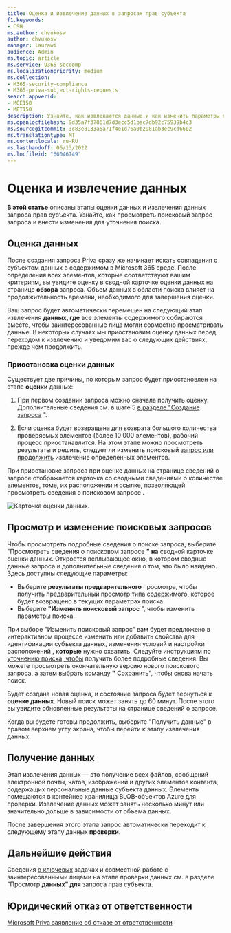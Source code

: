 ```yaml
---
title: Оценка и извлечение данных в запросах прав субъекта
f1.keywords:
- CSH
ms.author: chvukosw
author: chvukosw
manager: laurawi
audience: Admin
ms.topic: article
ms.service: O365-seccomp
ms.localizationpriority: medium
ms.collection:
- M365-security-compliance
- M365-priva-subject-rights-requests
search.appverid:
- MOE150
- MET150
description: Узнайте, как извлекаются данные и как изменить параметры поиска в Запросы субъектов данных Microsoft Priva.
ms.openlocfilehash: 9d35a7f37861d7d3ecc5d1bac7db92c75939b4c3
ms.sourcegitcommit: 3c83e8133a5a71f4e1d76a0b2981ab3ec9cd6602
ms.translationtype: MT
ms.contentlocale: ru-RU
ms.lasthandoff: 06/13/2022
ms.locfileid: "66046749"
---
```

# <a name="data-estimate-and-retrieval"></a>Оценка и извлечение данных

**В этой статье** описаны этапы оценки данных и извлечения данных запроса прав субъекта. Узнайте, как просмотреть поисковый запрос запроса и внести изменения для уточнения поиска.

## <a name="data-estimate"></a>Оценка данных
После создания запроса Priva сразу же начинает искать совпадения с субъектом данных в содержимом в Microsoft 365 среде. После определения всех элементов, которые соответствуют вашим критериям, вы увидите оценку в сводной карточке оценки  данных на странице **обзора** запроса. Объем данных в области поиска влияет на продолжительность времени, необходимого для завершения оценки.

Ваш запрос будет автоматически перемещен на следующий этап извлечения **данных, где** все элементы содержимого собираются вместе, чтобы заинтересованные лица могли совместно просматривать данные. В некоторых случаях мы приостановим оценку данных перед переходом к извлечению и уведомим вас о следующих действиях, прежде чем продолжить.

### <a name="pause-in-data-estimate"></a>Приостановка оценки данных

Существует две причины, по которым запрос будет приостановлен на этапе **оценки** данных:

1. При первом создании запроса можно сначала получить оценку. Дополнительные сведения см. в шаге 5 [в разделе "Создание запроса](subject-rights-requests-create.md#create-a-request) ".

2. Если оценка будет возвращена для возврата большого количества проверяемых элементов (более 10 000 элементов), рабочий процесс приостанавлится. На этом этапе можно просмотреть результаты и решить, следует ли изменить поисковый [запрос или продолжить](subject-rights-requests-create.md#refining-your-search) извлечение определенных элементов.

При приостановке запроса при оценке данных на странице сведений о запросе отображается карточка со сводными сведениями о количестве элементов, томе, их расположении и ссылке, позволяющей просмотреть сведения о поисковом запросе **.**

![Карточка оценки данных.](../media/priva-srr-data-estimate.png)

## <a name="view-and-edit-search-queries"></a>Просмотр и изменение поисковых запросов

Чтобы просмотреть подробные сведения о поиске запроса,  выберите "Просмотреть сведения о поисковом запросе **" на** сводной карточке оценки данных. Откроется всплывающее окно, в котором сводные данные запроса и дополнительные сведения о том, что было найдено. Здесь доступны следующие параметры:

- Выберите **результаты предварительного** просмотра, чтобы получить предварительный просмотр типа содержимого, которое будет возвращено в текущих параметрах поиска.
- Выберите **"Изменить поисковый запрос** ", чтобы изменить параметры поиска.

При выборе "Изменить поисковый запрос" вам будет предложено в интерактивном процессе изменить или добавить свойства для идентификации субъекта данных, изменения условий и настройки расположений **, которые** нужно охватить. Следуйте инструкциям по [уточнению поиска, чтобы](subject-rights-requests-create.md#refining-your-search) получить более подробные сведения. Вы можете просмотреть окончательную версию нового поискового запроса, а затем выбрать команду **"** Сохранить", чтобы снова начать поиск.

Будет создана новая оценка, и состояние запроса будет вернуться к **оценке данных**. Новый поиск может занять до 60 минут. После этого вы увидите обновленные результаты на странице сведений о запросе.

Когда вы будете готовы продолжить, выберите "Получить данные" в правом верхнем углу экрана, чтобы перейти к этапу извлечения данных.

## <a name="retrieve-data"></a>Получение данных

Этап извлечения данных — это получение всех файлов, сообщений электронной почты, чатов, изображений и других элементов контента, содержащих персональные данные субъекта данных. Элементы помещаются в контейнер хранилища BLOB-объектов Azure для проверки. Извлечение данных может занять несколько минут или значительно дольше в зависимости от объема данных.

После завершения этого этапа запрос автоматически переходит к следующему этапу данных **проверки**.

## <a name="next-steps"></a>Дальнейшие действия

Сведения [о ключевых](subject-rights-requests-data-review.md) задачах и совместной работе с заинтересованными лицами на этапе проверки данных см. в разделе "Просмотр **данных" для** запроса прав субъекта.

## <a name="legal-disclaimer"></a>Юридический отказ от ответственности

[Microsoft Priva заявление об отказе от ответственности](priva-disclaimer.md)